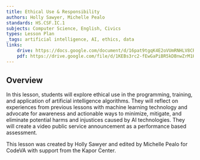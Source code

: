 ```yaml
---
title: Ethical Use & Responsibility
authors: Holly Sawyer, Michelle Pealo
standards: HS.CSF.IC.1
subjects: Computer Science, English, Civics
types: Lesson Plan
_tags: artificial intelligence, AI, ethics, data
links:
    drive: https://docs.google.com/document/d/16pat9tgqK4E2oVUmRNHLV8CRyKt_SgoS3LeH4fvKxQw/edit?usp=sharing
    pdf: https://drive.google.com/file/d/1KEBs3rc2-fEwGaPiBR5kDBnwZrM1HSP8/view?usp=drive_link
---
```


## Overview

In this lesson, students will explore ethical use in the programming, training, and application of artificial intelligence algorithms. They will reflect on experiences from previous lessons with machine learning technology and advocate for awareness and actionable ways to minimize, mitigate, and eliminate potential harms and injustices caused by AI technologies. They will create a video public service announcement as a performance based assessment.

This lesson was created by Holly Sawyer and edited by Michelle Pealo for CodeVA with support from the Kapor Center.
